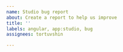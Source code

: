 ```yaml
---
name: Studio bug report
about: Create a report to help us improve
title: ''
labels: angular, app:studio, bug
assignees: tortuvshin

---
```



